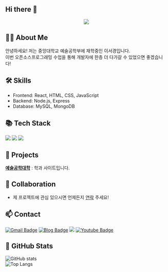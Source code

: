 ## Hi there 👋

<!--
**quartzwest/quartzwest** is a ✨ _special_ ✨ repository because its `README.md` (this file) appears on your GitHub profile.

Here are some ideas to get you started:

- 🔭 I’m currently working on ...
- 🌱 I’m currently learning ...
- 👯 I’m looking to collaborate on ...
- 🤔 I’m looking for help with ...
- 💬 Ask me about ...
- 📫 How to reach me: ...
- 😄 Pronouns: ...
- ⚡ Fun fact: ...
-->
<p align="center">
  <a href="https://hits.seeyoufarm.com"><img src="https://hits.seeyoufarm.com/api/count/incr/badge.svg?url=https%3A%2F%2Fgithub.com%2Fhyeinisfree&count_bg=%2341B883&title_bg=%23CDC2C2&icon=github.svg&icon_color=%23E7E7E7&title=hits&edge_flat=false"/></a>
</p>

## 👩‍💻 About Me
안녕하세요! 저는 중앙대학교 예술공학부에 재학중인 이서경입니다.  
이번 오픈소스프로그래밍 수업을 통해 개발자에 한층 더 다가갈 수 있었으면 좋겠습니다!

## 🛠 Skills
- Frontend: React, HTML, CSS, JavaScript  
- Backend: Node.js, Express  
- Database: MySQL, MongoDB

## 📚 Tech Stack
  <img src="https://img.shields.io/badge/Java-007396?style=flat-square&logo=Java&logoColor=white"/></a>
  <img src="https://img.shields.io/badge/Python-3766AB?style=flat-square&logo=Python&logoColor=white"/></a>
  <img src="https://img.shields.io/badge/Javascript-ffb13b?style=flat-square&logo=javascript&logoColor=white"/></a>

## 💼 Projects
**[예술공학대학](https://www.cau.ac.kr/cms/FR_CON/index.do?MENU_ID=940)** : 학과 사이트입니다.

## 🤝 Collaboration
- 제 프로젝트에 관심 있으시면 언제든지 [연락](si2507923@gmail.com) 주세요!

## 📫 Contact 
[![Gmail Badge](https://img.shields.io/badge/Gmail-d14836?style=flat-square&logo=Gmail&logoColor=white&link=mailto:snugyun01@gmail.com)](si2507923@gmail.com)    [![Blog Badge](http://img.shields.io/badge/-Blog-black?style=flat-square&logo=github&link=https://zzsza.github.io/)](https://blog.naver.com/roszily)    <a href="https://www.instagram.com/dev.dobby/"><img src="https://img.shields.io/badge/Instagram-E4405F?style=flat-square&logo=Instagram&logoColor=white&link=https://www.instagram.com/ksruoa/profilecard/?igsh=b2s4cW56OXFxbW1u"/></a>    [![Youtube Badge](https://img.shields.io/badge/Youtube-ff0000?style=flat-square&logo=youtube&link=https://www.youtube.com/c/kyleschool)](https://youtube.com/channel/UCBIvR-Cd5p5bi82pLu9n94w?si=Ne6HmSBR0j8AruRh)

## 🔗 GitHub Stats  
![GitHub stats](https://github-readme-stats.vercel.app/api?username=Quartz&show_icons=true)  
![Top Langs](https://github-readme-stats.vercel.app/api/top-langs/?username=Quartze&layout=compact)  

